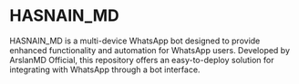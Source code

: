 # HASNAIN_MD
HASNAIN_MD is a multi-device WhatsApp bot designed to provide enhanced functionality and automation for WhatsApp users. Developed by ArslanMD Official, this repository offers an easy-to-deploy solution for integrating with WhatsApp through a bot interface.
